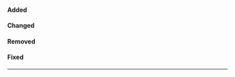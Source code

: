 #### Added
[//]: # (Remove if empty)


#### Changed
[//]: # (Remove if empty)


#### Removed
[//]: # (Remove if empty)


#### Fixed
[//]: # (Remove if empty)


---
